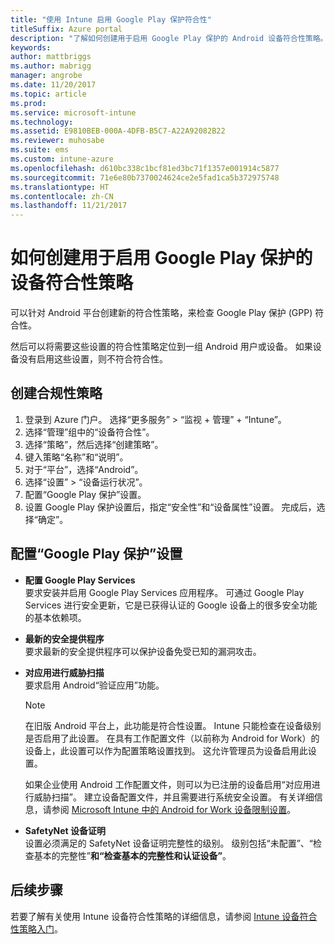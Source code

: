 ```yaml
---
title: "使用 Intune 启用 Google Play 保护符合性"
titleSuffix: Azure portal
description: "了解如何创建用于启用 Google Play 保护的 Android 设备符合性策略。"
keywords: 
author: mattbriggs
ms.author: mabrigg
manager: angrobe
ms.date: 11/20/2017
ms.topic: article
ms.prod: 
ms.service: microsoft-intune
ms.technology: 
ms.assetid: E9810BEB-000A-4DFB-B5C7-A22A92082B22
ms.reviewer: muhosabe
ms.suite: ems
ms.custom: intune-azure
ms.openlocfilehash: d610bc338c1bcf81ed3bc71f1357e001914c5877
ms.sourcegitcommit: 71e6e80b7370024624ce2e5fad1ca5b372975748
ms.translationtype: HT
ms.contentlocale: zh-CN
ms.lasthandoff: 11/21/2017
---
```

# <a name="how-to-create-a-device-compliance-policy-to-enable-google-play-protect"></a>如何创建用于启用 Google Play 保护的设备符合性策略

可以针对 Android 平台创建新的符合性策略，来检查 Google Play 保护 (GPP) 符合性。

然后可以将需要这些设置的符合性策略定位到一组 Android 用户或设备。 如果设备没有启用这些设置，则不符合符合性。

## <a name="create-a-compliance-policy"></a>创建合规性策略

1. 登录到 Azure 门户。 选择“更多服务” > “监视 + 管理” + “Intune”。
2. 选择“管理”组中的“设备符合性”。 
3. 选择“策略”，然后选择“创建策略”。
4. 键入策略“名称”和“说明”。
5. 对于“平台”，选择“Android”。
6. 选择“设置” > “设备运行状况”。
7. 配置“Google Play 保护”设置。
8. 设置 Google Play 保护设置后，指定“安全性”和“设备属性”设置。 完成后，选择“确定”。

## <a name="configure-the-google-play-protect-settings"></a>配置“Google Play 保护”设置

 - **配置 Google Play Services**  
   要求安装并启用 Google Play Services 应用程序。 可通过 Google Play Services 进行安全更新，它是已获得认证的 Google 设备上的很多安全功能的基本依赖项。
 - **最新的安全提供程序**  
   要求最新的安全提供程序可以保护设备免受已知的漏洞攻击。
 - **对应用进行威胁扫描**  
   要求启用 Android“验证应用”功能。
    > [!Note]  
    > 在旧版 Android 平台上，此功能是符合性设置。 Intune 只能检查在设备级别是否启用了此设置。 在具有工作配置文件（以前称为 Android for Work）的设备上，此设置可以作为配置策略设置找到。 这允许管理员为设备启用此设置。

    如果企业使用 Android 工作配置文件，则可以为已注册的设备启用“对应用进行威胁扫描”。 建立设备配置文件，并且需要进行系统安全设置。 有关详细信息，请参阅 [Microsoft Intune 中的 Android for Work 设备限制设置](device-restrictions-android-for-work.md)。

 - **SafetyNet 设备证明**  
   设置必须满足的 SafetyNet 设备证明完整性的级别。 级别包括“未配置”、“检查基本的完整性”**和“检查基本的完整性和认证设备”**。




## <a name="next-steps"></a>后续步骤

若要了解有关使用 Intune 设备符合性策略的详细信息，请参阅 [Intune 设备符合性策略入门](device-compliance-get-started.md)。